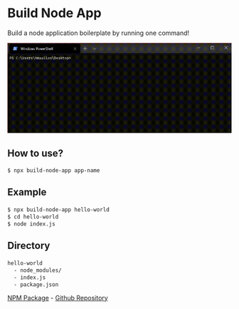 # Build Node App

Build a node application boilerplate by running one command!

<!-- ![Live example of build-node-app running](gifs/tutorial.gif) -->
![Live example of build-node-app running](https://github.com/hackersdotmu/build-node-app/blob/master/gifs/tutorial.gif)

## How to use?
```
$ npx build-node-app app-name
```

## Example
```
$ npx build-node-app hello-world
$ cd hello-world
$ node index.js
```

## Directory
```
hello-world
  - node_modules/
  - index.js
  - package.json
```

[NPM Package](https://www.npmjs.com/package/build-node-app) - [Github Repository](https://github.com/hackersdotmu/build-node-app/)